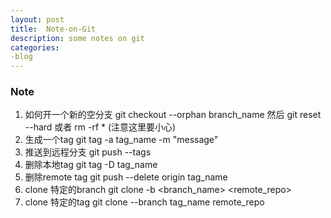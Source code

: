 ```yaml
---
layout: post
title:  Note-on-Git
description: some notes on git
categories:
-blog
---
```


### Note
1. 如何开一个新的空分支 git checkout --orphan branch_name 然后 git reset --hard 或者 rm -rf \* (注意这里要小心)
2. 生成一个tag git tag -a tag_name -m "message"
3. 推送到远程分支 git push --tags
4. 删除本地tag git tag -D tag_name
5. 删除remote tag git push --delete origin tag_name
6. clone 特定的branch git clone -b <branch_name> <remote_repo>
7. clone 特定的tag  git clone --branch tag_name remote_repo
